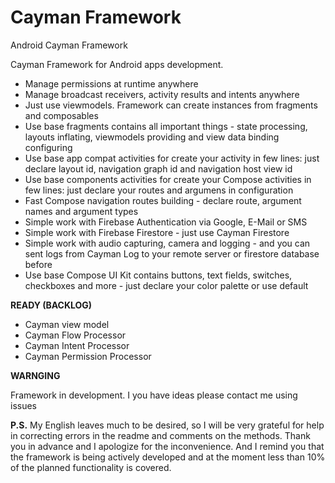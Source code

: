 # Cayman Framework
Android Cayman Framework

Cayman Framework for Android apps development.

- Manage permissions at runtime anywhere
- Manage broadcast receivers, activity results and intents anywhere
- Just use viewmodels. Framework can create instances from fragments and composables
- Use base fragments contains all important things - state processing, layouts inflating, viewmodels providing and view data binding configuring
- Use base app compat activities for create your activity in few lines: just declare layout id, navigation graph id and navigation host view id
- Use base components activities for create your Compose activities in few lines: just declare your routes and argumens in configuration
- Fast Compose navigation routes building - declare route, argument names and argument types
- Simple work with Firebase Authentication via Google, E-Mail or SMS
- Simple work with Firebase Firestore - just use Cayman Firestore
- Simple work with audio capturing, camera and logging - and you can sent logs from Cayman Log to your remote server or firestore database before
- Use base Compose UI Kit contains buttons, text fields, switches, checkboxes and more - just declare your color palette or use default

**READY (BACKLOG)**
- Cayman view model
- Cayman Flow Processor
- Cayman Intent Processor
- Cayman Permission Processor

**WARNGING**

Framework in development. I you have ideas please contact me using issues

**P.S.** My English leaves much to be desired, so I will be very grateful for help in correcting errors in the readme and comments on the methods. Thank you in advance and I apologize for the inconvenience. And I remind you that the framework is being actively developed and at the moment less than 10% of the planned functionality is covered.
